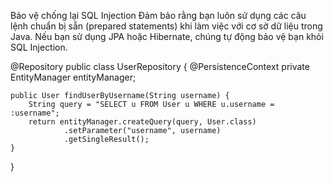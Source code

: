 Bảo vệ chống lại SQL Injection
Đảm bảo rằng bạn luôn sử dụng các câu lệnh chuẩn bị sẵn (prepared statements) khi làm việc với cơ sở dữ liệu trong Java. Nếu bạn sử dụng JPA hoặc Hibernate, chúng tự động bảo vệ bạn khỏi SQL Injection.



@Repository
public class UserRepository {
@PersistenceContext
private EntityManager entityManager;

    public User findUserByUsername(String username) {
        String query = "SELECT u FROM User u WHERE u.username = :username";
        return entityManager.createQuery(query, User.class)
                .setParameter("username", username)
                .getSingleResult();
    }
}
